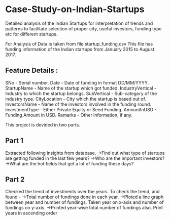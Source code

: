 # Case-Study-on-Indian-Startups

Detailed analysis of the Indian Startups for interpretation of trends and patterns to facilitate selection of proper city, useful investors, funding type etc for different startups.

For Analysis of Data is taken from file startup_funding.csv This file has funding information of the Indian startups from January 2015 to August 2017.
## Feature Details :
SNo - Serial number.
Date - Date of funding in format DD/MM/YYYY.
StartupName - Name of the startup which got funded.
IndustryVertical - Industry to which the startup belongs.
SubVertical - Sub-category of the industry type.
CityLocation - City which the startup is based out of.
InvestorsName - Name of the investors involved in the funding round.
InvestmentType - Either Private Equity or Seed Funding.
AmountInUSD - Funding Amount in USD.
Remarks - Other information, if any.

This project is devided in two parts.

## Part 1
Extracted following insights from database.
->Find out what type of startups are getting funded in the last few years?
->Who are the important investors?
->What are the hot fields that get a lot of funding these days?

## Part 2
Checked the trend of investments over the years. To check the trend, and found -
->Total number of fundings done in each year.
->Ploted a line graph between year and number of fundings. Taken year on x-axis and number of fundings on y-axis.
->Printed year-wise total number of fundings also. Print years in ascending order
